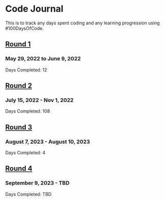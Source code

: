 # Code Journal
This is to track any days spent coding and any learning progression using #100DaysOfCode.  

## [Round 1](https://github.com/jasminepvo/code-journal/blob/main/round1.md) 
### May 29, 2022 to June 9, 2022
Days Completed: 12

## [Round 2](https://github.com/jasminepvo/100devs/blob/main/journal.md)
### July 15, 2022 - Nov 1, 2022
Days Completed: 108

## [Round 3](https://github.com/jasminepvo/code-journal/blob/main/round3.md)
### August 7, 2023 - August 10, 2023
Days Completed: 4

## [Round 4](https://github.com/jasminepvo/code-journal/blob/main/round4.md)
### September 9, 2023 - TBD
Days Completed: TBD
